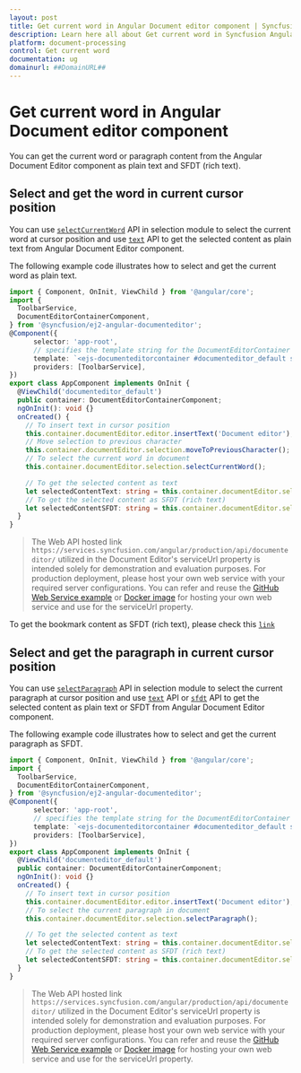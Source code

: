 ```yaml
---
layout: post
title: Get current word in Angular Document editor component | Syncfusion
description: Learn here all about Get current word in Syncfusion Angular Document editor component of Syncfusion Essential JS 2 and more.
platform: document-processing
control: Get current word 
documentation: ug
domainurl: ##DomainURL##
---
```


# Get current word in Angular Document editor component

You can get the current word or paragraph content from the Angular Document Editor component as plain text and SFDT (rich text).

## Select and get the word in current cursor position

You can use [`selectCurrentWord`](https://ej2.syncfusion.com/angular/documentation/api/document-editor/selection#selectcurrentword) API in selection module to select the current word at cursor position and use [`text`](https://ej2.syncfusion.com/angular/documentation/api/document-editor/selection/#text-code-classlanguage-textstringcode) API to get the selected content as plain text from Angular Document Editor component.

The following example code illustrates how to select and get the current word as plain text.

```typescript
import { Component, OnInit, ViewChild } from '@angular/core';
import {
  ToolbarService,
  DocumentEditorContainerComponent,
} from '@syncfusion/ej2-angular-documenteditor';
@Component({
      selector: 'app-root',
      // specifies the template string for the DocumentEditorContainer component
      template: `<ejs-documenteditorcontainer #documenteditor_default serviceUrl="https://services.syncfusion.com/angular/production/api/documenteditor/" height="600px" style="display:block" [enableToolbar]=true (created)="onCreated()"> </ejs-documenteditorcontainer>`,
      providers: [ToolbarService],
})
export class AppComponent implements OnInit {
  @ViewChild('documenteditor_default')
  public container: DocumentEditorContainerComponent;
  ngOnInit(): void {}
  onCreated() {
    // To insert text in cursor position
    this.container.documentEditor.editor.insertText('Document editor');
    // Move selection to previous character
    this.container.documentEditor.selection.moveToPreviousCharacter();
    // To select the current word in document
    this.container.documentEditor.selection.selectCurrentWord();

    // To get the selected content as text
    let selectedContentText: string = this.container.documentEditor.selection.text;
    // To get the selected content as SFDT (rich text)
    let selectedContentSFDT: string = this.container.documentEditor.selection.sfdt;
  }
}
```

> The Web API hosted link `https://services.syncfusion.com/angular/production/api/documenteditor/` utilized in the Document Editor's serviceUrl property is intended solely for demonstration and evaluation purposes. For production deployment, please host your own web service with your required server configurations. You can refer and reuse the [GitHub Web Service example](https://github.com/SyncfusionExamples/EJ2-DocumentEditor-WebServices) or [Docker image](https://hub.docker.com/r/syncfusion/word-processor-server) for hosting your own web service and use for the serviceUrl property.

To get the bookmark content as SFDT (rich text), please check this [`link`](../../document-editor/how-to/get-the-selected-content.md/#get-the-selected-content-as-sfdt-rich-text)

## Select and get the paragraph in current cursor position

You can use [`selectParagraph`](https://ej2.syncfusion.com/angular/documentation/api/document-editor/selection/#selectparagraph) API in selection module to select the current paragraph at cursor position and use [`text`](https://ej2.syncfusion.com/angular/documentation/api/document-editor/selection/#text-code-classlanguage-textstringcode) API or [`sfdt`](https://ej2.syncfusion.com/angular/documentation/api/document-editor/selection/#sfdt-code-classlanguage-textstringcode) API to get the selected content as plain text or SFDT from Angular Document Editor component.

The following example code illustrates how to select and get the current paragraph as SFDT.

```typescript
import { Component, OnInit, ViewChild } from '@angular/core';
import {
  ToolbarService,
  DocumentEditorContainerComponent,
} from '@syncfusion/ej2-angular-documenteditor';
@Component({
      selector: 'app-root',
      // specifies the template string for the DocumentEditorContainer component
      template: `<ejs-documenteditorcontainer #documenteditor_default serviceUrl="https://services.syncfusion.com/angular/production/api/documenteditor/" height="600px" style="display:block" [enableToolbar]=true (created)="onCreated()"> </ejs-documenteditorcontainer>`,
      providers: [ToolbarService],
})
export class AppComponent implements OnInit {
  @ViewChild('documenteditor_default')
  public container: DocumentEditorContainerComponent;
  ngOnInit(): void {}
  onCreated() {
    // To insert text in cursor position
    this.container.documentEditor.editor.insertText('Document editor');
    // To select the current paragraph in document
    this.container.documentEditor.selection.selectParagraph();

    // To get the selected content as text
    let selectedContentText: string = this.container.documentEditor.selection.text;
    // To get the selected content as SFDT (rich text)
    let selectedContentSFDT: string = this.container.documentEditor.selection.sfdt;
  }
}
```

> The Web API hosted link `https://services.syncfusion.com/angular/production/api/documenteditor/` utilized in the Document Editor's serviceUrl property is intended solely for demonstration and evaluation purposes. For production deployment, please host your own web service with your required server configurations. You can refer and reuse the [GitHub Web Service example](https://github.com/SyncfusionExamples/EJ2-DocumentEditor-WebServices) or [Docker image](https://hub.docker.com/r/syncfusion/word-processor-server) for hosting your own web service and use for the serviceUrl property.